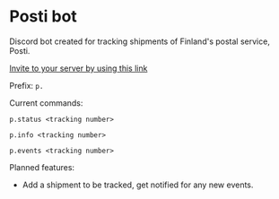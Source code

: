 # Posti bot

Discord bot created for tracking shipments of Finland's postal service, Posti.

[Invite to your server by using this link](https://discordapp.com/api/oauth2/authorize?client_id=608726068240711681&permissions=388160&scope=bot)

Prefix: `p.`

Current commands:

```
p.status <tracking number>

p.info <tracking number>

p.events <tracking number>
```

Planned features:

- Add a shipment to be tracked, get notified for any new events.
